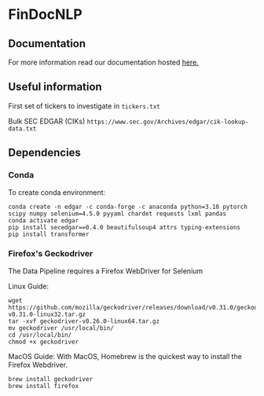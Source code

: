 # FinDocNLP

## Documentation

For more information read our documentation hosted [here.](https://kamilkrukowski.github.io/FinDocNLP)

## Useful information

First set of tickers to investigate in `tickers.txt`

Bulk SEC EDGAR (CIKs)
```https://www.sec.gov/Archives/edgar/cik-lookup-data.txt```

## Dependencies
### Conda

To create conda environment:
```
conda create -n edgar -c conda-forge -c anaconda python=3.10 pytorch scipy numpy selenium=4.5.0 pyyaml chardet requests lxml pandas
conda activate edgar
pip install secedgar==0.4.0 beautifulsoup4 attrs typing-extensions
pip install transformer
```

### Firefox's Geckodriver
The Data Pipeline requires a Firefox WebDriver for Selenium

Linux Guide:
```
wget https://github.com/mozilla/geckodriver/releases/download/v0.31.0/geckodriver-v0.31.0-linux32.tar.gz 
tar -xvf geckodriver-v0.26.0-linux64.tar.gz 
mv geckodriver /usr/local/bin/
cd /usr/local/bin/
chmod +x geckodriver 
```

MacOS Guide:
With MacOS, Homebrew is the quickest way to install the Firefox Webdriver.
```
brew install geckodriver
brew install firefox
```
